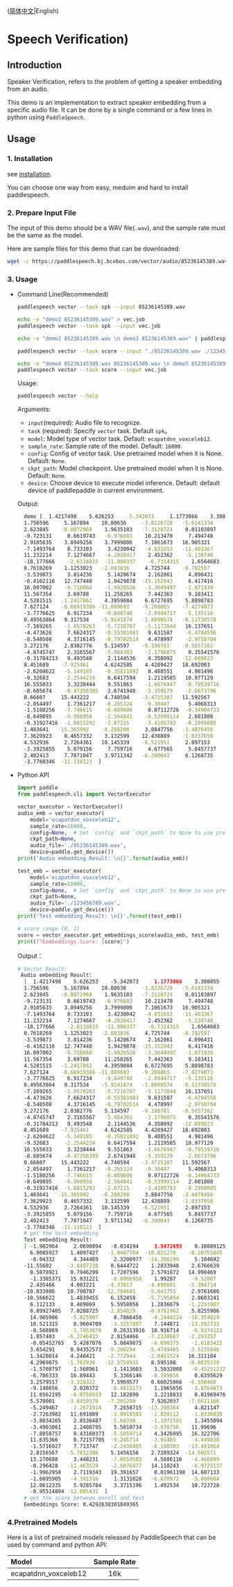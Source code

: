 ([简体中文](./README_cn.md)|English)
# Speech Verification)

## Introduction

Speaker Verification, refers to the problem of getting a speaker embedding from an audio. 

This demo is an implementation to extract speaker embedding from a specific audio file. It can be done by a single command or a few lines in python using `PaddleSpeech`. 

## Usage
### 1. Installation
see [installation](https://github.com/PaddlePaddle/PaddleSpeech/blob/develop/docs/source/install.md).

You can choose one way from easy, meduim and hard to install paddlespeech.

### 2. Prepare Input File
The input of this demo should be a WAV file(`.wav`), and the sample rate must be the same as the model.

Here are sample files for this demo that can be downloaded:
```bash
wget -c https://paddlespeech.bj.bcebos.com/vector/audio/85236145389.wav
```

### 3. Usage
- Command Line(Recommended)
  ```bash
  paddlespeech vector --task spk --input 85236145389.wav

  echo -e "demo1 85236145389.wav" > vec.job
  paddlespeech vector --task spk --input vec.job

  echo -e "demo2 85236145389.wav \n demo3 85236145389.wav" | paddlespeech vector --task spk

  paddlespeech vector --task score --input "./85236145389.wav ./123456789.wav"
  
  echo -e "demo4 85236145389.wav 85236145389.wav \n demo5 85236145389.wav 123456789.wav" > vec.job
  paddlespeech vector --task score --input vec.job
  ```
  
  Usage:
  ```bash
  paddlespeech vector --help
  ```
  Arguments:
  - `input`(required): Audio file to recognize.
  - `task` (required): Specify `vector` task. Default `spk`。
  - `model`: Model type of vector task. Default: `ecapatdnn_voxceleb12`.
  - `sample_rate`: Sample rate of the model. Default: `16000`.
  - `config`: Config of vector task. Use pretrained model when it is None. Default: `None`.
  - `ckpt_path`: Model checkpoint. Use pretrained model when it is None. Default: `None`.
  - `device`: Choose device to execute model inference. Default: default device of paddlepaddle in current environment.

  Output:

  ```bash
    demo [  1.4217498    5.626253    -5.342073     1.1773866    3.308055
    1.756596     5.167894    10.80636     -3.8226728   -5.6141334
    2.623845    -0.8072968    1.9635103   -7.3128724    0.01103897
    -9.723131     0.6619743   -6.976803    10.213478     7.494748
    2.9105635    3.8949256    3.7999806    7.1061673   16.905321
    -7.1493764    8.733103     3.4230042   -4.831653   -11.403367
    11.232214     7.1274667   -4.2828417    2.452362    -5.130748
    -18.177666    -2.6116815  -11.000337    -6.7314315    1.6564683
    0.7618269    1.1253023   -2.083836     4.725744    -8.782597
    -3.539873     3.814236     5.1420674    2.162061     4.096431
    -6.4162116   12.747448     1.9429878  -15.152943     6.417416
    16.097002    -9.716668    -1.9920526   -3.3649497   -1.871939
    11.567354     3.69788     11.258265     7.442363     9.183411
    4.5281515   -1.2417862    4.3959084    6.6727695    5.8898783
    7.627124    -0.66919386 -11.889693    -9.208865    -7.4274073
    -3.7776625    6.917234    -9.848748    -2.0944717   -5.135116
    0.49563864   9.317534    -5.9141874   -1.8098574   -0.11738578
    -7.169265    -1.0578263   -5.7216787   -5.1173844   16.137651
    -4.473626     7.6624317   -0.55381083   9.631587    -6.4704556
    -8.548508     4.3716145   -0.79702514   4.478997    -2.9758704
    3.272176     2.8382776    5.134597    -9.190781    -0.5657382
    -4.8745747    2.3165567   -5.984303    -2.1798875    0.35541576
    -0.31784213   9.493548     2.1144536    4.358092   -12.089823
    8.451689    -7.925461     4.6242585    4.4289427   18.692003
    -2.6204622   -5.149185    -0.35821092   8.488551     4.981496
    -9.32683     -2.2544234    6.6417594    1.2119585   10.977129
    16.555033     3.3238444    9.551863    -1.6676947   -0.79539716
    -8.605674    -0.47356385   2.6741948   -5.359179    -2.6673796
    0.66607     15.443222     4.740594    -3.4725387   11.592567
    -2.054497     1.7361217   -8.265324    -9.30447      5.4068313
    -1.5180256   -7.746615    -6.089606     0.07112726  -0.34904733
    -8.649895    -9.998958    -2.564841    -0.53999114   2.601808
    -0.31927416  -1.8815292   -2.07215     -3.4105783   -8.2998085
    1.483641   -15.365992    -8.288208     3.8847756   -3.4876456
    7.3629923    0.4657332    3.132599    12.438889    -1.8337058
    4.532936     2.7264361   10.145339    -6.521951     2.897153
    -3.3925855    5.079156     7.759716     4.677565     5.8457737
    2.402413     7.7071047    3.9711342   -6.390043     6.1268735
    -3.7760346  -11.118123  ]
  ```

- Python API
  ```python
  import paddle
  from paddlespeech.cli import VectorExecutor

  vector_executor = VectorExecutor()
  audio_emb = vector_executor(
      model='ecapatdnn_voxceleb12',
      sample_rate=16000,
      config=None,  # Set `config` and `ckpt_path` to None to use pretrained model.
      ckpt_path=None,
      audio_file='./85236145389.wav',
      device=paddle.get_device())
  print('Audio embedding Result: \n{}'.format(audio_emb))

  test_emb = vector_executor(
      model='ecapatdnn_voxceleb12',
      sample_rate=16000,
      config=None,  # Set `config` and `ckpt_path` to None to use pretrained model.
      ckpt_path=None,
      audio_file='./123456789.wav',
      device=paddle.get_device())
  print('Test embedding Result: \n{}'.format(test_emb))

  # score range [0, 1]
  score = vector_executor.get_embeddings_score(audio_emb, test_emb)
  print(f"Eembeddings Score: {score}")
  ```

  Output：

  ```bash
  # Vector Result:
   Audio embedding Result:
    [  1.4217498    5.626253    -5.342073     1.1773866    3.308055
    1.756596     5.167894    10.80636     -3.8226728   -5.6141334
    2.623845    -0.8072968    1.9635103   -7.3128724    0.01103897
    -9.723131     0.6619743   -6.976803    10.213478     7.494748
    2.9105635    3.8949256    3.7999806    7.1061673   16.905321
    -7.1493764    8.733103     3.4230042   -4.831653   -11.403367
    11.232214     7.1274667   -4.2828417    2.452362    -5.130748
    -18.177666    -2.6116815  -11.000337    -6.7314315    1.6564683
    0.7618269    1.1253023   -2.083836     4.725744    -8.782597
    -3.539873     3.814236     5.1420674    2.162061     4.096431
    -6.4162116   12.747448     1.9429878  -15.152943     6.417416
    16.097002    -9.716668    -1.9920526   -3.3649497   -1.871939
    11.567354     3.69788     11.258265     7.442363     9.183411
    4.5281515   -1.2417862    4.3959084    6.6727695    5.8898783
    7.627124    -0.66919386 -11.889693    -9.208865    -7.4274073
    -3.7776625    6.917234    -9.848748    -2.0944717   -5.135116
    0.49563864   9.317534    -5.9141874   -1.8098574   -0.11738578
    -7.169265    -1.0578263   -5.7216787   -5.1173844   16.137651
    -4.473626     7.6624317   -0.55381083   9.631587    -6.4704556
    -8.548508     4.3716145   -0.79702514   4.478997    -2.9758704
    3.272176     2.8382776    5.134597    -9.190781    -0.5657382
    -4.8745747    2.3165567   -5.984303    -2.1798875    0.35541576
    -0.31784213   9.493548     2.1144536    4.358092   -12.089823
    8.451689    -7.925461     4.6242585    4.4289427   18.692003
    -2.6204622   -5.149185    -0.35821092   8.488551     4.981496
    -9.32683     -2.2544234    6.6417594    1.2119585   10.977129
    16.555033     3.3238444    9.551863    -1.6676947   -0.79539716
    -8.605674    -0.47356385   2.6741948   -5.359179    -2.6673796
    0.66607     15.443222     4.740594    -3.4725387   11.592567
    -2.054497     1.7361217   -8.265324    -9.30447      5.4068313
    -1.5180256   -7.746615    -6.089606     0.07112726  -0.34904733
    -8.649895    -9.998958    -2.564841    -0.53999114   2.601808
    -0.31927416  -1.8815292   -2.07215     -3.4105783   -8.2998085
    1.483641   -15.365992    -8.288208     3.8847756   -3.4876456
    7.3629923    0.4657332    3.132599    12.438889    -1.8337058
    4.532936     2.7264361   10.145339    -6.521951     2.897153
    -3.3925855    5.079156     7.759716     4.677565     5.8457737
    2.402413     7.7071047    3.9711342   -6.390043     6.1268735
    -3.7760346  -11.118123  ]
    # get the test embedding
    Test embedding Result:
    [ -1.902964     2.0690894   -8.034194     3.5472693    0.18089125
      6.9085927    1.4097427   -1.9487704  -10.021278    -0.20755845
      -8.04332      4.344489     2.3200977  -14.306299     5.184692
    -11.55602     -3.8497238    0.6444722    1.2833948    2.6766639
      0.5878921    0.7946299    1.7207596    2.5791872   14.998469
      -1.3385371   15.031221    -0.8006958    1.99287     -9.52007
      2.435466     4.003221    -4.33817     -4.898601    -5.304714
    -18.033886    10.790787   -12.784645    -5.641755     2.9761686
    -10.566622     1.4839455    6.152458    -5.7195854    2.8603241
      6.112133     8.489869     5.5958056    1.2836679   -1.2293907
      0.89927405   7.0288725   -2.854029    -0.9782962    5.8255906
      14.905906    -5.025907     0.7866458   -4.2444224  -16.354029
      10.521315     0.9604709   -3.3257897    7.144871   -13.592733
      -8.568869    -1.7953678    0.26313916  10.916714    -6.9374123
      1.857403    -6.2746415    2.8154466   -7.2338667   -2.293357
      -0.05452765   5.4287076    5.0849075   -6.690375    -1.6183422
      3.654291     0.94352573  -9.200294    -5.4749465   -3.5235846
      1.3420814    4.240421    -2.772944    -2.8451524   16.311104
      4.2969875   -1.762936   -12.5758915    8.595198    -0.8835239
      -1.5708797    1.568961     1.1413603    3.5032008   -0.45251232
      -6.786333    16.89443      5.3366146   -8.789056     0.6355629
      3.2579517   -3.328322     7.5969577    0.66025066  -6.550468
      -9.148656     2.020372    -0.4615173    1.1965656   -3.8764873
      11.6562195   -6.0750933   12.182899     3.2218833    0.81969476
      5.570001    -3.8459578   -7.205299     7.9262037   -7.6611166
      -5.249467    -2.2671914    7.2658715  -13.298164     4.821147
      -2.7263982   11.691089    -3.8918593   -2.838112    -1.0336838
      -3.8034165    2.8536487   -5.60398     -1.1972581    1.3455094
      -3.4903061    2.2408795    5.5010734   -3.970756    11.99696
      -7.8858757    0.43160373  -5.5059714    4.3426995   16.322706
      11.635366     0.72157705  -9.245714    -3.91465     -4.449838
      -1.5716927    7.713747    -2.2430465   -6.198303   -13.481864
      2.8156567   -5.7812386    5.1456156    2.7289324  -14.505571
      13.270688     3.448231    -7.0659585    4.5886116   -4.466099
      -0.296428   -11.463529    -2.6076477   14.110243    -6.9725137
      -1.9962958    2.7119343   19.391657     0.01961198  14.607133
      -1.6695905   -4.391516     1.3131028   -6.670972    -5.888604
      12.0612335    5.9285784    3.3715196    1.492534    10.723728
      -0.95514804 -12.085431  ]
    # get the score between enroll and test
    Eembeddings Score: 0.4292638301849365
  ```

### 4.Pretrained Models

Here is a list of pretrained models released by PaddleSpeech that can be used by command and python API:

| Model | Sample Rate
| :--- | :---: |
| ecapatdnn_voxceleb12 | 16k
